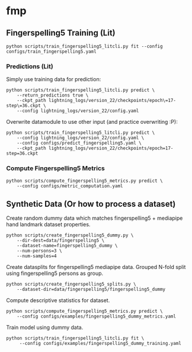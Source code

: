 # fmp

## Fingerspelling5 Training (Lit)
```
python scripts/train_fingerspelling5_litcli.py fit --config configs/train_fingerspelling5.yaml
```


### Predictions (Lit)

Simply use training data for prediction:
```
python scripts/train_fingerspelling5_litcli.py predict \
    --return_predictions true \
    --ckpt_path lightning_logs/version_22/checkpoints/epoch\=17-step\=36.ckpt \
    --config lightning_logs/version_22/config.yaml
```

Overwrite datamodule to use other input (and practice overwriting :P):
```
python scripts/train_fingerspelling5_litcli.py predict \
    --config lightning_logs/version_22/config.yaml \
    --config configs/predict_fingerspelling5.yaml \
    --ckpt_path lightning_logs/version_22/checkpoints/epoch=17-step=36.ckpt
```

### Compute Fingerspelling5 Metrics

```
python scripts/compute_fingerspelling5_metrics.py predict \
    --config configs/metric_computation.yaml
```

## Synthetic Data (Or how to process a dataset)

Create random dummy data which matches fingerspelling5 + mediapipe hand landmark dataset properties.
```
python scripts/create_fingerspelling5_dummy.py \
    --dir-dest=data/fingerspelling5 \
    --dataset-name=fingerspelling5_dummy \
    --num-persons=3 \
    --num-samples=4
```

Create datasplits for fingerspelling5 mediapipe data.
Grouped N-fold split using fingerspelling5 persons as group.
```
python scripts/create_fingerspelling5_splits.py \
    --dataset-dir=data/fingerspelling5/fingerspelling5_dummy
```

Compute descriptive statistics for dataset.
```
python scripts/compute_fingerspelling5_metrics.py predict \
    --config configs/examples/fingerspelling5_dummy_metrics.yaml
```

Train model using dummy data.
```
python scripts/train_fingerspelling5_litcli.py fit \
     --config configs/examples/fingerspelling5_dummy_training.yaml
```